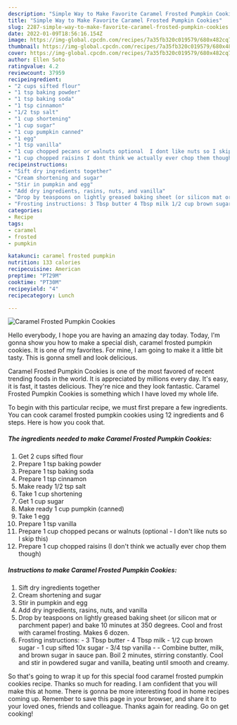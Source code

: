 ```yaml
---
description: "Simple Way to Make Favorite Caramel Frosted Pumpkin Cookies"
title: "Simple Way to Make Favorite Caramel Frosted Pumpkin Cookies"
slug: 2287-simple-way-to-make-favorite-caramel-frosted-pumpkin-cookies
date: 2022-01-09T18:56:16.154Z
image: https://img-global.cpcdn.com/recipes/7a35fb320c019579/680x482cq70/caramel-frosted-pumpkin-cookies-recipe-main-photo.jpg
thumbnail: https://img-global.cpcdn.com/recipes/7a35fb320c019579/680x482cq70/caramel-frosted-pumpkin-cookies-recipe-main-photo.jpg
cover: https://img-global.cpcdn.com/recipes/7a35fb320c019579/680x482cq70/caramel-frosted-pumpkin-cookies-recipe-main-photo.jpg
author: Ellen Soto
ratingvalue: 4.2
reviewcount: 37959
recipeingredient:
- "2 cups sifted flour"
- "1 tsp baking powder"
- "1 tsp baking soda"
- "1 tsp cinnamon"
- "1/2 tsp salt"
- "1 cup shortening"
- "1 cup sugar"
- "1 cup pumpkin canned"
- "1 egg"
- "1 tsp vanilla"
- "1 cup chopped pecans or walnuts optional  I dont like nuts so I skip this"
- "1 cup chopped raisins I dont think we actually ever chop them though"
recipeinstructions:
- "Sift dry ingredients together"
- "Cream shortening and sugar"
- "Stir in pumpkin and egg"
- "Add dry ingredients, rasins, nuts, and vanilla"
- "Drop by teaspoons on lightly greased baking sheet (or silicon mat or parchment paper) and bake 10 minutes at 350 degrees. Cool and frost with caramel frosting. Makes 6 dozen."
- "Frosting instructions: 3 Tbsp butter 4 Tbsp milk 1/2 cup brown sugar 1 cup sifted 10x sugar 3/4 tsp vanilla  Combine butter, milk, and brown sugar in sauce pan. Boil 2 minutes, stirring constantly. Cool and stir in powdered sugar and vanilla, beating until smooth and creamy."
categories:
- Recipe
tags:
- caramel
- frosted
- pumpkin

katakunci: caramel frosted pumpkin 
nutrition: 133 calories
recipecuisine: American
preptime: "PT29M"
cooktime: "PT30M"
recipeyield: "4"
recipecategory: Lunch

---
```



![Caramel Frosted Pumpkin Cookies](https://img-global.cpcdn.com/recipes/7a35fb320c019579/680x482cq70/caramel-frosted-pumpkin-cookies-recipe-main-photo.jpg)

Hello everybody, I hope you are having an amazing day today. Today, I'm gonna show you how to make a special dish, caramel frosted pumpkin cookies. It is one of my favorites. For mine, I am going to make it a little bit tasty. This is gonna smell and look delicious.



Caramel Frosted Pumpkin Cookies is one of the most favored of recent trending foods in the world. It is appreciated by millions every day. It's easy, it is fast, it tastes delicious. They're nice and they look fantastic. Caramel Frosted Pumpkin Cookies is something which I have loved my whole life.


To begin with this particular recipe, we must first prepare a few ingredients. You can cook caramel frosted pumpkin cookies using 12 ingredients and 6 steps. Here is how you cook that.

<!--inarticleads1-->

##### The ingredients needed to make Caramel Frosted Pumpkin Cookies:

1. Get 2 cups sifted flour
1. Prepare 1 tsp baking powder
1. Prepare 1 tsp baking soda
1. Prepare 1 tsp cinnamon
1. Make ready 1/2 tsp salt
1. Take 1 cup shortening
1. Get 1 cup sugar
1. Make ready 1 cup pumpkin (canned)
1. Take 1 egg
1. Prepare 1 tsp vanilla
1. Prepare 1 cup chopped pecans or walnuts (optional - I don&#39;t like nuts so I skip this)
1. Prepare 1 cup chopped raisins (I don&#39;t think we actually ever chop them though)




<!--inarticleads2-->

##### Instructions to make Caramel Frosted Pumpkin Cookies:

1. Sift dry ingredients together
1. Cream shortening and sugar
1. Stir in pumpkin and egg
1. Add dry ingredients, rasins, nuts, and vanilla
1. Drop by teaspoons on lightly greased baking sheet (or silicon mat or parchment paper) and bake 10 minutes at 350 degrees. Cool and frost with caramel frosting. Makes 6 dozen.
1. Frosting instructions: - 3 Tbsp butter - 4 Tbsp milk - 1/2 cup brown sugar - 1 cup sifted 10x sugar - 3/4 tsp vanilla -  - Combine butter, milk, and brown sugar in sauce pan. Boil 2 minutes, stirring constantly. Cool and stir in powdered sugar and vanilla, beating until smooth and creamy.




So that's going to wrap it up for this special food caramel frosted pumpkin cookies recipe. Thanks so much for reading. I am confident that you will make this at home. There is gonna be more interesting food in home recipes coming up. Remember to save this page in your browser, and share it to your loved ones, friends and colleague. Thanks again for reading. Go on get cooking!
